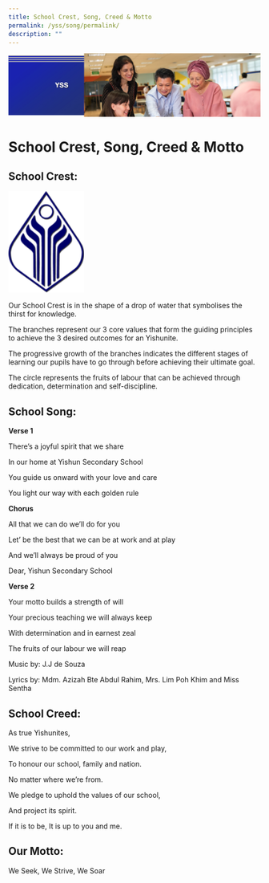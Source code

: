 ```yaml
---
title: School Crest, Song, Creed & Motto
permalink: /yss/song/permalink/
description: ""
---
```

![](/images/yss.png)

School Crest, Song, Creed & Motto
=================================
School Crest:
-------------
<img src="/images/school-crest1.png" style="width:30%">

Our School Crest is in the shape of a drop of water that symbolises the thirst for knowledge.

  

The branches represent our 3 core values that form the guiding principles to achieve the 3 desired outcomes for an Yishunite.

  

The progressive growth of the branches indicates the different stages of learning our pupils have to go through before achieving their ultimate goal.

  

The circle represents the fruits of labour that can be achieved through dedication, determination and self-discipline.

School Song:
------------

**Verse 1**

  

There’s a joyful spirit that we share

  

In our home at Yishun Secondary School

  

You guide us onward with your love and care

  

You light our way with each golden rule

  

  

**Chorus**

  

All that we can do we’ll do for you

  

Let’ be the best that we can be at work and at play

  

And we’ll always be proud of you

  

Dear, Yishun Secondary School

  

  

**Verse 2**

  

Your motto builds a strength of will

  

Your precious teaching we will always keep

  

With determination and in earnest zeal

  

The fruits of our labour we will reap

  

  

Music by: J.J de Souza

  

Lyrics by: Mdm. Azizah Bte Abdul Rahim, Mrs. Lim Poh Khim and Miss Sentha

School Creed:
-------------

As true Yishunites,

  

We strive to be committed to our work and play,

  

To honour our school, family and nation.

  

No matter where we’re from.

  

We pledge to uphold the values of our school,

  

And project its spirit.

  

If it is to be, It is up to you and me.

Our Motto:
----------

We Seek, We Strive, We Soar